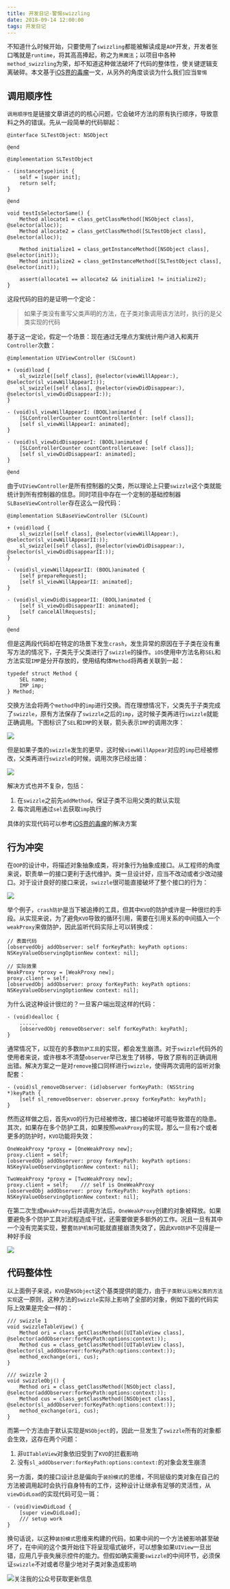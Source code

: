 ```yaml
---
title: 开发日记-警惕swizzling
date: 2018-09-14 12:00:00
tags: 开发日记
---
```


不知道什么时候开始，只要使用了`swizzling`都能被解读成是`AOP`开发，开发者张口嘴就是`runtime`，将其高高捧起，称之为`黑魔法`；以项目中各种`method_swizzling`为荣，却不知道这种做法破坏了代码的整体性，使关键逻辑支离破碎。本文基于[iOS界的毒瘤](https://www.valiantcat.cn/index.php/2017/11/03/53.html#menu_index_7)一文，从另外的角度谈谈为什么我们应当`警惕`

## 调用顺序性
`调用顺序性`是链接文章讲述的的核心问题，它会破坏方法的原有执行顺序，导致意料之外的错误。先从一段简单的代码聊起：

    @interface SLTestObject: NSObject
    
    @end
    
    @implementation SLTestObject
    
    - (instancetype)init {
        self = [super init];
        return self;
    }

    @end
    
    void testIsSelectorSame() {
        Method allocate1 = class_getClassMethod([NSObject class], @selector(alloc));
        Method allocate2 = class_getClassMethod([SLTestObject class], @selector(alloc));
        
        Method initialize1 = class_getInstanceMethod([NSObject class], @selector(init));
        Method initialize2 = class_getInstanceMethod([SLTestObject class], @selector(init));
        
        assert(allocate1 == allocate2 && initialize1 != initialize2);
    }
    
这段代码的目的是证明一个定论：

> 如果子类没有重写父类声明的方法，在子类对象调用该方法时，执行的是父类实现的代码

基于这一定论，假定一个场景：现在通过无埋点方案统计用户进入和离开`Controller`次数：

    @implementation UIViewController (SLCount)
    
    + (void)load {
        sl_swizzle([self class], @selector(viewWillAppear:), @selector(sl_viewWillAppearI:));
        sl_swizzle([self class], @selector(viewDidDisappear:), @selector(sl_viewDidDisappearI:));
    }
    
    - (void)sl_viewWillAppearI: (BOOL)animated {
        [SLControllerCounter countControllerEnter: [self class]];
        [self sl_viewWillAppearI: animated];
    }
    
    - (void)sl_viewDidDisappearI: (BOOL)animated {
        [SLControllerCounter countControllerLeave: [self class]];
        [self sl_viewDidDisappearI: animated];
    }
    
    @end
    
由于`UIViewController`是所有控制器的父类，所以理论上只要`swizzle`这个类就能统计到所有控制器的信息。同时项目中存在一个定制的基础控制器`SLBaseViewController`存在这么一段代码：

    @implementation SLBaseViewController (SLCount)
    
    + (void)load {
        sl_swizzle([self class], @selector(viewWillAppear:), @selector(sl_viewWillAppearII:));
        sl_swizzle([self class], @selector(viewDidDisappear:), @selector(sl_viewDidDisappearII:));
    }
    
    - (void)sl_viewWillAppearII: (BOOL)animated {
        [self prepareRequest];
        [self sl_viewWillAppearII: animated];
    }
    
    - (void)sl_viewDidDisappearII: (BOOL)animated {
        [self sl_viewDidDisappearII: animated];
        [self cancelAllRequests];
    }
    
    @end

但是这两段代码却在特定的场景下发生`crash`，发生异常的原因在于子类在没有重写方法的情况下，子类先于父类进行了`swizzle`的操作。`iOS`使用中方法名称`SEL`和方法实现`IMP`是分开存放的，使用结构体`Method`将两者关联到一起：

    typedef struct Method {
        SEL name;
        IMP imp;
    } Method;
    
交换方法会将两个`method`中的`imp`进行交换。而在理想情况下，父类先于子类完成了`swizzle`，原有方法保存了`swizzle`之后的`imp`，这时候子类再进行`swizzle`就能正确调用。下图标识了`SEL`和`IMP`的关联，箭头表示`IMP`的调用次序：

![](https://upload-images.jianshu.io/upload_images/783864-ea12e2b4ac1dcbaf.png?imageMogr2/auto-orient/strip%7CimageView2/2/w/1240)

但是如果子类的`swizzle`发生的更早，这时候`viewWillAppear`对应的`imp`已经被修改，父类再进行`swizzle`的时候，调用次序已经出错：

![](https://upload-images.jianshu.io/upload_images/783864-256bd9dc6ed4626c.png?imageMogr2/auto-orient/strip%7CimageView2/2/w/1240)

解决方式也并不复杂，包括：

1. 在`swizzle`之前先`addMethod`，保证子类不沿用父类的默认实现
2. 每次调用通过`sel`去获取`imp`执行

具体的实现代码可以参考[iOS界的毒瘤](https://www.valiantcat.cn/index.php/2017/11/03/53.html#menu_index_7)的解决方案

## 行为冲突
在`OOP`的设计中，将描述对象抽象成类，将对象行为抽象成接口。从工程师的角度来说，职责单一的接口更利于迭代维护。类一旦设计好，应当不改动或者少改动接口。对于设计良好的接口来说，`swizzle`很可能直接破坏了整个接口的行为：

![](https://upload-images.jianshu.io/upload_images/783864-6cb67e06408cf585.png?imageMogr2/auto-orient/strip%7CimageView2/2/w/1240)

举个例子，`crash防护`是当下被追捧的工具，但其中`KVO`的防护或许是一种很烂的手段。从实现来说，为了避免`KVO`导致的循环引用，需要在引用关系的中间插入一个`weakProxy`来做防护，因此监听代码实际上可以转换成：

    // 表面代码
    [observedObj addObserver: self forKeyPath: keyPath options: NSKeyValueObservingOptionNew context: nil];
    
    // 实际效果
    WeakProxy *proxy = [WeakProxy new];
    proxy.client = self;
    [observedObj addObserver: proxy forKeyPath: keyPath options: NSKeyValueObservingOptionNew context: nil];
    
为什么说这种设计很烂的？一旦客户端出现这样的代码：

    - (void)dealloc {
        ......
        [observedObj removeObserver: self forKeyPath: keyPath];
    }
    
通常情况下，以现在的多数`防护工具`的实现，都会发生崩溃。对于`swizzle`代码外的使用者来说，或许根本不清楚`observer`早已发生了转移，导致了原有的正确调用出错。解决方案之一是对`remove`接口同样进行`swizzle`，使得两次调用的监听对象配套：

    - (void)sl_removeObserver: (id)observer forKeyPath: (NSString *)keyPath {
        [self sl_removeObserver: observer.proxy forKeyPath: keyPath];
    }
    
然而这样做之后，首先`KVO`的行为已经被修改，接口被破坏可能导致潜在的隐患。其次，如果存在多个防护工具，如果按照`weakProxy`的实现，那么一旦有`2`个或者更多的防护时，`KVO`功能将失效：

    OneWeakProxy *proxy = [OneWeakProxy new];
    proxy.client = self;    
    [observedObj addObserver: proxy forKeyPath: keyPath options: NSKeyValueObservingOptionNew context: nil];
    
    TwoWeakProxy *proxy = [TwoWeakProxy new];
    proxy.client = self;    /// self is OneWeakProxy
    [observedObj addObserver: proxy forKeyPath: keyPath options: NSKeyValueObservingOptionNew context: nil];

在第二次生成`WeakProxy`后并调用方法后，`OneWeakProxy`创建的对象被释放。如果要避免多个防护工具对流程造成干扰，还需要做更多额外的工作。况且一旦有其中一个没有完美实现，整套`防护机制`可能就直接崩溃失效了，因此`KVO防护`不见得是一种好手段

![](https://upload-images.jianshu.io/upload_images/783864-2286ae22b41ecbd0.png?imageMogr2/auto-orient/strip%7CimageView2/2/w/1240)

## 代码整体性
以上面例子来说，`KVO`是`NSObject`这个基类提供的能力，由于`子类默认沿用父类的方法实现`这一原则，这种方法的`swizzle`实际上影响了全部的对象，例如下面的代码实际上效果是完全一样的：

    /// swizzle 1
    void swizzleTableView() {
        Method ori = class_getClassMethod([UITableView class], @selector(addObserver:forKeyPath:options:context:));
        Method cus = class_getClassMethod([UITableView class], @selector(sl_addObserver:forKeyPath:options:context:));
        method_exchange(ori, cus);
    }
    
    /// swizzle 2
    void swizzleObj() {
        Method ori = class_getClassMethod([NSObject class], @selector(addObserver:forKeyPath:options:context:));
        Method cus = class_getClassMethod([NSObject class], @selector(sl_addObserver:forKeyPath:options:context:));
        method_exchange(ori, cus);
    }
    
而第一个方法由于默认实现是`NSObject`的，因此一旦发生了`swizzle`所有的对象都会生效，这存在两个问题：

1. 非`UITableView`对象依旧受到了`KVO`的拦截影响
2. 没有`sl_addObserver:forKeyPath:options:context:`的对象会发生崩溃

另一方面，类的接口设计总是偏向于`装扮模式`的思维，不同层级的类对象在自己的方法被调用起时会执行自身特有的工作，这种设计让继承有足够的灵活性，从`viewDidLoad`的实现代码可见一斑：

    - (void)viewDidLoad {
        [super viewDidLoad];
        /// setup work
    }

换句话说，以这种`装扮模式`思维来构建的代码，如果中间的一个方法被影响甚至破坏了，在中间的这个类开始往下将呈现塌式破坏，可以想象如果`UIView`一旦出错，应用几乎丧失展示控件的能力。但假如确实需要`swizzle`的中间环节，必须保证`swizzle`不对或者尽量少地对子类对象造成影响

![关注我的公众号获取更新信息](https://upload-images.jianshu.io/upload_images/783864-5f15782c42a970c2.png?imageMogr2/auto-orient/strip%7CimageView2/2/w/1240)


